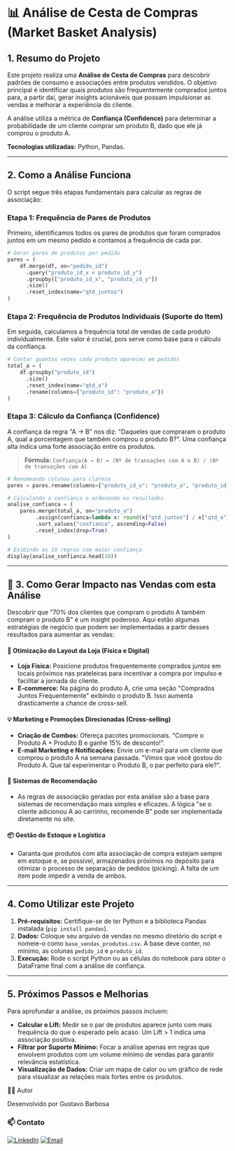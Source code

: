 # 📊 Análise de Cesta de Compras (Market Basket Analysis)

## 1. Resumo do Projeto

Este projeto realiza uma **Análise de Cesta de Compras** para descobrir padrões de consumo e associações entre produtos vendidos. O objetivo principal é identificar quais produtos são frequentemente comprados juntos para, a partir daí, gerar insights acionáveis que possam impulsionar as vendas e melhorar a experiência do cliente.

A análise utiliza a métrica de **Confiança (Confidence)** para determinar a probabilidade de um cliente comprar um produto B, dado que ele já comprou o produto A.

**Tecnologias utilizadas:** Python, Pandas.

---

## 2. Como a Análise Funciona

O script segue três etapas fundamentais para calcular as regras de associação:

### Etapa 1: Frequência de Pares de Produtos

Primeiro, identificamos todos os pares de produtos que foram comprados juntos em um mesmo pedido e contamos a frequência de cada par.

```python
# Gerar pares de produtos por pedido
pares = (
    df.merge(df, on="pedido_id")
      .query("produto_id_x < produto_id_y")
      .groupby(["produto_id_x", "produto_id_y"])
      .size()
      .reset_index(name="qtd_juntos")
)
```

### Etapa 2: Frequência de Produtos Individuais (Suporte do Item)

Em seguida, calculamos a frequência total de vendas de cada produto individualmente. Este valor é crucial, pois serve como base para o cálculo da confiança.

```python
# Contar quantas vezes cada produto apareceu em pedidos
total_a = (
    df.groupby("produto_id")
      .size()
      .reset_index(name="qtd_a")
      .rename(columns={"produto_id": "produto_a"})
)
```

### Etapa 3: Cálculo da Confiança (Confidence)

A confiança da regra "A → B" nos diz: "Daqueles que compraram o produto A, qual a porcentagem que também comprou o produto B?". Uma confiança alta indica uma forte associação entre os produtos.

> **Fórmula:** `Confiança(A → B) = (Nº de transações com A e B) / (Nº de transações com A)`

```python
# Renomeando colunas para clareza
pares = pares.rename(columns={"produto_id_x": "produto_a", "produto_id_y": "produto_b"})

# Calculando a confiança e ordenando os resultados
analise_confianca = (
    pares.merge(total_a, on="produto_a")
         .assign(confianca=lambda x: round(x["qtd_juntos"] / x["qtd_a"], 2))
         .sort_values("confianca", ascending=False)
         .reset_index(drop=True)
)

# Exibindo as 10 regras com maior confiança
display(analise_confianca.head(10))
```

---

## 🚀 3. Como Gerar Impacto nas Vendas com esta Análise

Descobrir que "70% dos clientes que compram o produto A também compram o produto B" é um insight poderoso. Aqui estão algumas estratégias de negócio que podem ser implementadas a partir desses resultados para aumentar as vendas:

#### 🛒 **Otimização do Layout da Loja (Física e Digital)**
* **Loja Física:** Posicione produtos frequentemente comprados juntos em locais próximos nas prateleiras para incentivar a compra por impulso e facilitar a jornada do cliente.
* **E-commerce:** Na página do produto A, crie uma seção "Comprados Juntos Frequentemente" exibindo o produto B. Isso aumenta drasticamente a chance de cross-sell.

#### 💡 **Marketing e Promoções Direcionadas (Cross-selling)**
* **Criação de Combos:** Ofereça pacotes promocionais. "Compre o Produto A + Produto B e ganhe 15% de desconto!".
* **E-mail Marketing e Notificações:** Envie um e-mail para um cliente que comprou o produto A na semana passada. "Vimos que você gostou do Produto A. Que tal experimentar o Produto B, o par perfeito para ele?".

#### 🤖 **Sistemas de Recomendação**
* As regras de associação geradas por esta análise são a base para sistemas de recomendação mais simples e eficazes. A lógica "se o cliente adicionou A ao carrinho, recomende B" pode ser implementada diretamente no site.

#### 📦 **Gestão de Estoque e Logística**
* Garanta que produtos com alta associação de compra estejam sempre em estoque e, se possível, armazenados próximos no depósito para otimizar o processo de separação de pedidos (picking). A falta de um item pode impedir a venda de ambos.

---

## 4. Como Utilizar este Projeto

1.  **Pré-requisitos:** Certifique-se de ter Python e a biblioteca Pandas instalada (`pip install pandas`).
2.  **Dados:** Coloque seu arquivo de vendas no mesmo diretório do script e nomeie-o como `base_vendas_produtos.csv`. A base deve conter, no mínimo, as colunas `pedido_id` e `produto_id`.
3.  **Execução:** Rode o script Python ou as células do notebook para obter o DataFrame final com a análise de confiança.

---

## 5. Próximos Passos e Melhorias

Para aprofundar a análise, os próximos passos incluem:
* **Calcular o Lift:** Medir se o par de produtos aparece junto com mais frequência do que o esperado pelo acaso. Um Lift > 1 indica uma associação positiva.
* **Filtrar por Suporte Mínimo:** Focar a análise apenas em regras que envolvem produtos com um volume mínimo de vendas para garantir relevância estatística.
* **Visualização de Dados:** Criar um mapa de calor ou um gráfico de rede para visualizar as relações mais fortes entre os produtos.

🧑‍💻 Autor

Desenvolvido por Gustavo Barbosa

### 📫 Contato

[![LinkedIn](https://img.shields.io/badge/-LinkedIn-0A66C2?style=for-the-badge&logo=linkedin&logoColor=white)](https://www.linkedin.com/in/gustavo-barbosa-868976236/) [![Email](https://img.shields.io/badge/Email-gustavobarbosa7744@gmail.com-D14836?style=for-the-badge&logo=gmail&logoColor=white)](mailto:gustavobarbosa7744@gmail.com)
